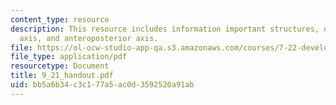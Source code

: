 ```yaml
---
content_type: resource
description: This resource includes information important structures, dorsoventral
  axis, and anteroposterior axis.
file: https://ol-ocw-studio-app-qa.s3.amazonaws.com/courses/7-22-developmental-biology-fall-2005/bb5a6b34c3c177a5ac0d3592520a91ab_9_21_handout.pdf
file_type: application/pdf
resourcetype: Document
title: 9_21_handout.pdf
uid: bb5a6b34-c3c1-77a5-ac0d-3592520a91ab
---
```

